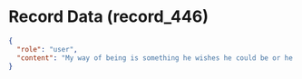 # Record Data (record_446)

```json
{
  "role": "user",
  "content": "My way of being is something he wishes he could be or he dislikes my behavior? thanks for the credible analysis"
}
```
